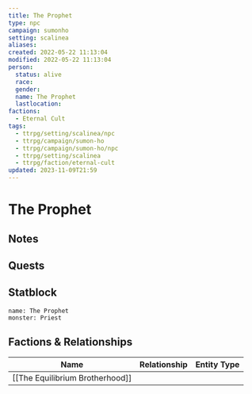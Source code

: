 ```yaml
---
title: The Prophet
type: npc
campaign: sumonho
setting: scalinea
aliases: 
created: 2022-05-22 11:13:04
modified: 2022-05-22 11:13:04
person:
  status: alive
  race: 
  gender: 
  name: The Prophet
  lastlocation: 
factions:
  - Eternal Cult
tags:
  - ttrpg/setting/scalinea/npc
  - ttrpg/campaign/sumon-ho
  - ttrpg/campaign/sumon-ho/npc
  - ttrpg/setting/scalinea
  - ttrpg/faction/eternal-cult
updated: 2023-11-09T21:59
---
```


# The Prophet

## Notes


## Quests


## Statblock

```statblock
name: The Prophet
monster: Priest
```


## Factions & Relationships
| Name | Relationship | Entity Type |
| ---- |:------------:| ----------- |
| [[The Equilibrium Brotherhood]] | | |
